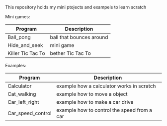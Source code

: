 This repository holds my mini ptojects and exampels to learn scratch

Mini games:

| Program | Description |
| --- | --- |
| Ball_pong | ball that bounces around
| Hide_and_seek | mini game 
| Killer Tic Tac To | bether Tic Tac To

Examples:

| Program | Description |
| --- | --- |
| Calculator | example how a calculator works in scratch
| Cat_walking | example how to move a object
| Car_left_right | example how to make a car drive
| Car_speed_control | example how to control the speed from a car
